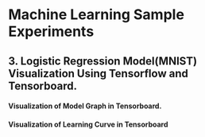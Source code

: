 # Machine Learning Sample Experiments

## 3. Logistic Regression Model(MNIST) Visualization Using Tensorflow and Tensorboard.

#### Visualization of Model Graph in Tensorboard.

    
#### Visualization of Learning Curve in Tensorboard
